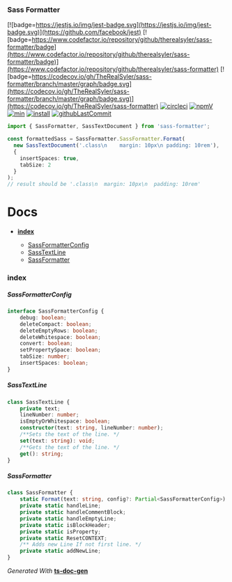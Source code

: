 ### Sass Formatter

<span id="BADGE_GENERATION_MARKER_0"></span>
 [![badge=https://jestjs.io/img/jest-badge.svg](https://jestjs.io/img/jest-badge.svg)](https://github.com/facebook/jest) [![badge=https://www.codefactor.io/repository/github/therealsyler/sass-formatter/badge](https://www.codefactor.io/repository/github/therealsyler/sass-formatter/badge)](https://www.codefactor.io/repository/github/therealsyler/sass-formatter) [![badge=https://codecov.io/gh/TheRealSyler/sass-formatter/branch/master/graph/badge.svg](https://codecov.io/gh/TheRealSyler/sass-formatter/branch/master/graph/badge.svg)](https://codecov.io/gh/TheRealSyler/sass-formatter) [![circleci]( https://img.shields.io/circleci/build/github/TheRealSyler/sass-formatter)](https://app.circleci.com/github/TheRealSyler/sass-formatter/pipelines) [![npmV]( https://img.shields.io/npm/v/sass-formatter?color=green)](https://www.npmjs.com/package/sass-formatter) [![min]( https://img.shields.io/bundlephobia/min/sass-formatter)](https://bundlephobia.com/result?p=sass-formatter) [![install](https://badgen.net/packagephobia/install/sass-formatter)](https://packagephobia.now.sh/result?p=sass-formatter) [![githubLastCommit]( https://img.shields.io/github/last-commit/TheRealSyler/sass-formatter)](https://github.com/TheRealSyler/sass-formatter)
<span id="BADGE_GENERATION_MARKER_1"></span>

```typescript
import { SassFormatter, SassTextDocument } from 'sass-formatter';

const formattedSass = SassFormatter.SassFormatter.Format(
  new SassTextDocument('.class\n    margin: 10px\n padding: 10rem'),
  {
    insertSpaces: true,
    tabSize: 2
  }
);
// result should be '.class\n  margin: 10px\n  padding: 10rem'
```

<span id="DOC_GENERATION_MARKER_0"></span>
# Docs

- **[index](#index)**

  - [SassFormatterConfig](#sassformatterconfig)
  - [SassTextLine](#sasstextline)
  - [SassFormatter](#sassformatter)

### index


##### SassFormatterConfig

```typescript
interface SassFormatterConfig {
    debug: boolean;
    deleteCompact: boolean;
    deleteEmptyRows: boolean;
    deleteWhitespace: boolean;
    convert: boolean;
    setPropertySpace: boolean;
    tabSize: number;
    insertSpaces: boolean;
}
```

##### SassTextLine

```typescript
class SassTextLine {
    private text;
    lineNumber: number;
    isEmptyOrWhitespace: boolean;
    constructor(text: string, lineNumber: number);
    /**Sets the text of the line. */
    set(text: string): void;
    /**Gets the text of the line. */
    get(): string;
}
```

##### SassFormatter

```typescript
class SassFormatter {
    static Format(text: string, config?: Partial<SassFormatterConfig>): string;
    private static handleLine;
    private static handleCommentBlock;
    private static handleEmptyLine;
    private static isBlockHeader;
    private static isProperty;
    private static ResetCONTEXT;
    /** Adds new Line If not first line. */
    private static addNewLine;
}
```

*Generated With* **[ts-doc-gen](https://www.npmjs.com/package/ts-doc-gen)**
<span id="DOC_GENERATION_MARKER_1"></span>
